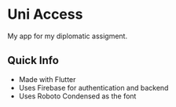# Uni Access

My app for my diplomatic assigment.

## Quick Info

* Made with Flutter
* Uses Firebase for authentication and backend
* Uses Roboto Condensed as the font
